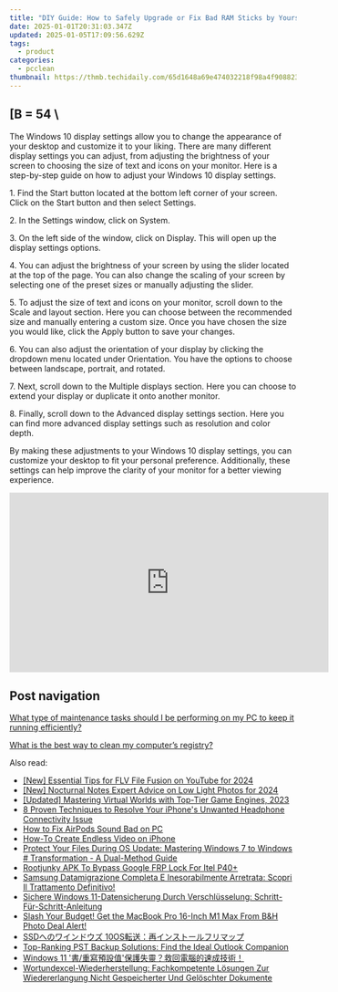 ```yaml
---
title: "DIY Guide: How to Safely Upgrade or Fix Bad RAM Sticks by Yourself"
date: 2025-01-01T20:31:03.347Z
updated: 2025-01-05T17:09:56.629Z
tags:
  - product
categories:
  - pcclean
thumbnail: https://thmb.techidaily.com/65d1648a69e474032218f98a4f9088236faaaabb296646cc458aad0041a1d229.png
---
```


## \[B = 54 \

The Windows 10 display settings allow you to change the appearance of your desktop and customize it to your liking. There are many different display settings you can adjust, from adjusting the brightness of your screen to choosing the size of text and icons on your monitor. Here is a step-by-step guide on how to adjust your Windows 10 display settings. 

1\. Find the Start button located at the bottom left corner of your screen. Click on the Start button and then select Settings.

2\. In the Settings window, click on System.

3\. On the left side of the window, click on Display. This will open up the display settings options. 

4\. You can adjust the brightness of your screen by using the slider located at the top of the page. You can also change the scaling of your screen by selecting one of the preset sizes or manually adjusting the slider.

5\. To adjust the size of text and icons on your monitor, scroll down to the Scale and layout section. Here you can choose between the recommended size and manually entering a custom size. Once you have chosen the size you would like, click the Apply button to save your changes.

6\. You can also adjust the orientation of your display by clicking the dropdown menu located under Orientation. You have the options to choose between landscape, portrait, and rotated.

7\. Next, scroll down to the Multiple displays section. Here you can choose to extend your display or duplicate it onto another monitor.

8\. Finally, scroll down to the Advanced display settings section. Here you can find more advanced display settings such as resolution and color depth. 

By making these adjustments to your Windows 10 display settings, you can customize your desktop to fit your personal preference. Additionally, these settings can help improve the clarity of your monitor for a better viewing experience.

<!-- affiliate ads begin -->
<iframe width="560" height="315" src="https://www.youtube.com/embed/nWu29cqFjZA?si=TNZyCbPq68PQ0JIb" title="YouTube video player" frameborder="0" allow="accelerometer; autoplay; clipboard-write; encrypted-media; gyroscope; picture-in-picture; web-share" referrerpolicy="strict-origin-when-cross-origin" allowfullscreen></iframe>
<!-- affiliate ads end -->

## Post navigation

[What type of maintenance tasks should I be performing on my PC to keep it running efficiently?](https://tools.techidaily.com/pcclean/products/)

[What is the best way to clean my computer’s registry?](https://tools.techidaily.com/pcclean/products/)

<ins class="adsbygoogle"
     style="display:block"
     data-ad-format="autorelaxed"
     data-ad-client="ca-pub-7571918770474297"
     data-ad-slot="1223367746"></ins>

<ins class="adsbygoogle"
     style="display:block"
     data-ad-client="ca-pub-7571918770474297"
     data-ad-slot="8358498916"
     data-ad-format="auto"
     data-full-width-responsive="true"></ins>

<span class="atpl-alsoreadstyle">Also read:</span>
<div><ul>
<li><a href="https://facebook-record-videos.techidaily.com/new-essential-tips-for-flv-file-fusion-on-youtube-for-2024/"><u>[New] Essential Tips for FLV File Fusion on YouTube for 2024</u></a></li>
<li><a href="https://desktop-recording.techidaily.com/new-nocturnal-notes-expert-advice-on-low-light-photos-for-2024/"><u>[New] Nocturnal Notes Expert Advice on Low Light Photos for 2024</u></a></li>
<li><a href="https://extra-support.techidaily.com/updated-mastering-virtual-worlds-with-top-tier-game-engines-2023/"><u>[Updated] Mastering Virtual Worlds with Top-Tier Game Engines, 2023</u></a></li>
<li><a href="https://fox-that.techidaily.com/8-proven-techniques-to-resolve-your-iphones-unwanted-headphone-connectivity-issue/"><u>8 Proven Techniques to Resolve Your iPhone's Unwanted Headphone Connectivity Issue</u></a></li>
<li><a href="https://tech-haven.techidaily.com/how-to-fix-airpods-sound-bad-on-pc/"><u>How to Fix AirPods Sound Bad on PC</u></a></li>
<li><a href="https://youtube-videos.techidaily.com/how-to-create-endless-video-on-iphone/"><u>How-To Create Endless Video on iPhone</u></a></li>
<li><a href="https://discover-able.techidaily.com/protect-your-files-during-os-update-mastering-windows-7-to-windows-transformation-a-dual-method-guide/"><u>Protect Your Files During OS Update: Mastering Windows 7 to Windows # Transformation - A Dual-Method Guide</u></a></li>
<li><a href="https://unlock-android.techidaily.com/rootjunky-apk-to-bypass-google-frp-lock-for-itel-p40plus-by-drfone-android/"><u>Rootjunky APK To Bypass Google FRP Lock For Itel P40+</u></a></li>
<li><a href="https://discover-able.techidaily.com/samsung-datamigrazione-completa-e-inesorabilmente-arretrata-scopri-il-trattamento-definitivo/"><u>Samsung Datamigrazione Completa E Inesorabilmente Arretrata: Scopri Il Trattamento Definitivo!</u></a></li>
<li><a href="https://discover-able.techidaily.com/sichere-windows-11-datensicherung-durch-verschlusselung-schritt-fur-schritt-anleitung/"><u>Sichere Windows 11-Datensicherung Durch Verschlüsselung: Schritt-Für-Schritt-Anleitung</u></a></li>
<li><a href="https://hardware-updates.techidaily.com/slash-your-budget-get-the-macbook-pro-16-inch-m1-max-from-bandh-photo-deal-alert/"><u>Slash Your Budget! Get the MacBook Pro 16-Inch M1 Max From B&H Photo Deal Alert!</u></a></li>
<li><a href="https://solve-help.techidaily.com/ssd-10os/"><u>SSDへのワインドウズ 10OS転送：再インストールフリマップ</u></a></li>
<li><a href="https://discover-able.techidaily.com/top-ranking-pst-backup-solutions-find-the-ideal-outlook-companion/"><u>Top-Ranking PST Backup Solutions: Find the Ideal Outlook Companion</u></a></li>
<li><a href="https://discover-able.techidaily.com/1728471484587-windows-11/"><u>Windows 11 '書/重寫預設值'保護失靈？救回電腦的速成技術！</u></a></li>
<li><a href="https://discover-able.techidaily.com/wortundexcel-wiederherstellung-fachkompetente-losungen-zur-wiedererlangung-nicht-gespeicherter-und-geloschter-dokumente/"><u>Wortundexcel-Wiederherstellung: Fachkompetente Lösungen Zur Wiedererlangung Nicht Gespeicherter Und Gelöschter Dokumente</u></a></li>
</ul></div>

